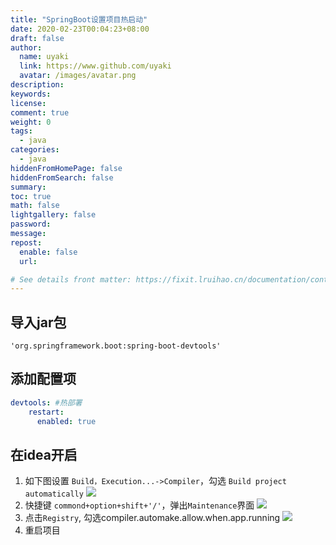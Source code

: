 ```yaml
---
title: "SpringBoot设置项目热启动"
date: 2020-02-23T00:04:23+08:00
draft: false
author:
  name: uyaki
  link: https://www.github.com/uyaki
  avatar: /images/avatar.png
description:
keywords: 
license:
comment: true
weight: 0
tags:
  - java 
categories:
  - java
hiddenFromHomePage: false
hiddenFromSearch: false
summary:
toc: true
math: false
lightgallery: false
password:
message:
repost:
  enable: false
  url: 

# See details front matter: https://fixit.lruihao.cn/documentation/content-management/introduction/#front-matter
---
```


<!--more-->

## 导入jar包
```
'org.springframework.boot:spring-boot-devtools'
```
## 添加配置项
```yaml
devtools: #热部署
    restart:
      enabled: true
```

## 在idea开启
1. 如下图设置 `Build，Execution...->Compiler`，勾选 `Build project automatically`
![](https://cdn.jsdelivr.net/gh/uyaki/pic-cloud/img/20200223011604.png)
2. 快捷键 `commond+option+shift+'/'`，弹出`Maintenance`界面
![](https://cdn.jsdelivr.net/gh/uyaki/pic-cloud/img/20200223011708.png)
3. 点击`Registry`, 勾选compiler.automake.allow.when.app.running
![](https://cdn.jsdelivr.net/gh/uyaki/pic-cloud/img/20200223011808.png)
4. 重启项目

